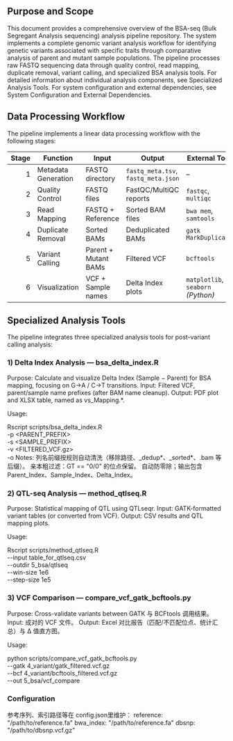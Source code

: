 ## Purpose and Scope
This document provides a comprehensive overview of the BSA-seq (Bulk Segregant Analysis sequencing) analysis pipeline repository. The system implements a complete genomic variant analysis workflow for identifying genetic variants associated with specific traits through comparative analysis of parent and mutant sample populations.
The pipeline processes raw FASTQ sequencing data through quality control, read mapping, duplicate removal, variant calling, and specialized BSA analysis tools. For detailed information about individual analysis components, see Specialized Analysis Tools. For system configuration and external dependencies, see System Configuration and External Dependencies.

## Data Processing Workflow
The pipeline implements a linear data processing workflow with the following stages:

| Stage | Function            | Input                | Output                              | External Tools                     |
| ----: | ------------------- | -------------------- | ----------------------------------- | ---------------------------------- |
|     1 | Metadata Generation | FASTQ directory      | `fastq_meta.tsv`, `fastq_meta.json` | –                                  |
|     2 | Quality Control     | FASTQ files          | FastQC/MultiQC reports              | `fastqc`, `multiqc`                |
|     3 | Read Mapping        | FASTQ + Reference    | Sorted BAM files                    | `bwa mem`, `samtools`              |
|     4 | Duplicate Removal   | Sorted BAMs          | Deduplicated BAMs                   | `gatk MarkDuplicates`              |
|     5 | Variant Calling     | Parent + Mutant BAMs | Filtered VCF                        | `bcftools`                         |
|     6 | Visualization       | VCF + Sample names   | Delta Index plots                   | `matplotlib`, `seaborn` *(Python)* |


## Specialized Analysis Tools
The pipeline integrates three specialized analysis tools for post-variant calling analysis:

### 1) Delta Index Analysis — bsa_delta_index.R
Purpose: Calculate and visualize Delta Index (Sample − Parent) for BSA mapping, focusing on G→A / C→T transitions.
Input: Filtered VCF, parent/sample name prefixes (after BAM name cleanup).
Output: PDF plot and XLSX table, named as <sample>vs<parent>_Mapping.*.

Usage:

Rscript scripts/bsa_delta_index.R \
  -p <PARENT_PREFIX> \
  -s <SAMPLE_PREFIX> \
  -v <FILTERED_VCF.gz> \
  -o <OUTDIR>
Notes:
列名前缀按规则自动清洗（移除路径、_dedup*、_sorted*、.bam 等后缀）。
亲本粗过滤：GT == "0/0" 的位点保留。
自动防零除；输出包含 Parent_Index、Sample_Index、Delta_Index。

### 2) QTL-seq Analysis — method_qtlseq.R
Purpose: Statistical mapping of QTL using QTLseqr.
Input: GATK-formatted variant tables (or converted from VCF).
Output: CSV results and QTL mapping plots.

Usage:

Rscript scripts/method_qtlseq.R \
  --input table_for_qtlseq.csv \
  --outdir 5_bsa/qtlseq \
  --win-size 1e6 \
  --step-size 1e5

### 3) VCF Comparison — compare_vcf_gatk_bcftools.py
Purpose: Cross-validate variants between GATK 与 BCFtools 调用结果。
Input: 成对的 VCF 文件。
Output: Excel 对比报告（匹配/不匹配位点、统计汇总）与 Δ 值直方图。

Usage:

python scripts/compare_vcf_gatk_bcftools.py \
  --gatk 4_variant/gatk_filtered.vcf.gz \
  --bcf  4_variant/bcftools_filtered.vcf.gz \
  --out  5_bsa/vcf_compare

### Configuration

参考序列、索引路径等在 config.json里维护：
reference: "/path/to/reference.fa" 
bwa_index: "/path/to/reference.fa" 
dbsnp: "/path/to/dbsnp.vcf.gz" 
